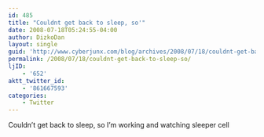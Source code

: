```yaml
---
id: 485
title: "Couldnt get back to sleep, so'"
date: 2008-07-18T05:24:55-04:00
author: DizkoDan
layout: single
guid: 'http://www.cyberjunx.com/blog/archives/2008/07/18/couldnt-get-back-to-sleep-so/'
permalink: /2008/07/18/couldnt-get-back-to-sleep-so/
ljID:
    - '652'
aktt_twitter_id:
    - '861667593'
categories:
    - Twitter
---
```


Couldn’t get back to sleep, so I’m working and watching sleeper cell
